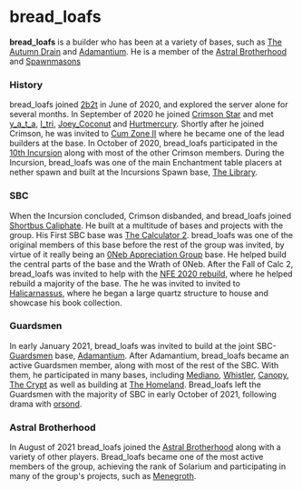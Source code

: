 # bread_loafs

**bread_loafs** is a builder who has been at a variety of bases, such as [The Autumn Drain](https://2b2t.miraheze.org/wiki/The_Autumn_Drain) and [Adamantium](https://2b2t.miraheze.org/wiki/Adamantium). He is a member of the [Astral Brotherhood](https://2b2t.miraheze.org/wiki/Astral_Brotherhood) and [Spawnmasons](https://2b2t.miraheze.org/wiki/Spawnmasons)

### History
bread_loafs joined [2b2t](https://2b2t.miraheze.org/wiki/2b2t) in June of 2020, and explored the server alone for several months. In September of 2020 he joined [Crimson Star](https://2b2t.miraheze.org/wiki/Crimson_Star) and met [y_a_t_a](https://2b2t.miraheze.org/wiki/y_a_t_a), [I_tri](https://2b2t.miraheze.org/wiki/I_tri), [Joey_Coconut](https://2b2t.miraheze.org/wiki/Joey_Coconut) and [Hurtmercury](https://2b2t.miraheze.org/wiki/Hurtmercury). Shortly after he joined Crimson, he was invited to [Cum Zone II](https://2b2t.miraheze.org/wiki/Cum_Zone_II) where he became one of the lead builders at the base. In October of 2020, bread_loafs participated in the [10th Incursion](https://2b2t.miraheze.org/wiki/10th_Incursion) along with most of the other Crimson members. During the Incursion, bread_loafs was one of the main Enchantment table placers at nether spawn and built at the Incursions Spawn base, [The Library](https://2b2t.miraheze.org/wiki/10th_Incursion#The_Library).

### SBC
When the Incursion concluded, Crimson disbanded, and bread_loafs joined [Shortbus Caliphate](https://2b2t.miraheze.org/wiki/Shortbus_Caliphate). He built at a multitude of bases and projects with the group. His First SBC base was [The Calculator 2](https://2b2t.miraheze.org/wiki/Shortbus_Caliphate#_The_Calculator_2). bread_loafs was one of the original members of this base before the rest of the group was invited, by virtue of it really being an [0Neb Appreciation Group](https://2b2t.miraheze.org/wiki/0Neb_Appreciation_Group) base. He helped build the central parts of the base and the Wrath of 0Neb. After the Fall of Calc 2, bread_loafs was invited to help with the [NFE 2020 rebuild](https://2b2t.miraheze.org/wiki/NFE#_Rebuild), where he helped rebuild a majority of the base. The  he was invited to invited to [Halicarnassus](https://2b2t.miraheze.org/wiki/Halicarnassus), where he began a large quartz structure to house and showcase his book collection.

### Guardsmen
In early January 2021, bread_loafs was invited to build at the joint SBC-[Guardsmen](https://2b2t.miraheze.org/wiki/Guardsmen) base, [Adamantium](https://2b2t.miraheze.org/wiki/Adamantium). After Adamantium, bread_loafs became an active Guardsmen member, along with most of the rest of the SBC. With them, he participated in many bases, including  [Mediano](https://2b2t.miraheze.org/wiki/Guardsmen#_Mediano), [Whistler](https://2b2t.miraheze.org/wiki/Guardsmen#_Whistler), [Canopy](https://2b2t.miraheze.org/wiki/Guardsmen#Canopy), [The Crypt](https://2b2t.miraheze.org/wiki/Guardsmen#The_Crypt) as well as building at [The Homeland](https://2b2t.miraheze.org/wiki/Guardsmen#The_Homeland). Bread_loafs left the Guardsmen with the majority of SBC in early October of 2021, following drama with [orsond](https://2b2t.miraheze.org/wiki/orsond).

### Astral Brotherhood
In August of 2021 bread_loafs joined the
[Astral Brotherhood](https://2b2t.miraheze.org/wiki/Astral_Brotherhood) along with a variety of other players. Bread_loafs became one of the most active members of the group, achieving the rank of Solarium and participating in many of the group's projects, such as [Menegroth](https://2b2t.miraheze.org/wiki/Astral_Brotherhood#Formative_bases).